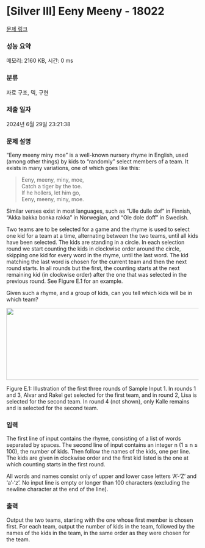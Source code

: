 # [Silver III] Eeny Meeny - 18022 

[문제 링크](https://www.acmicpc.net/problem/18022) 

### 성능 요약

메모리: 2160 KB, 시간: 0 ms

### 분류

자료 구조, 덱, 구현

### 제출 일자

2024년 6월 29일 23:21:38

### 문제 설명

<p>“Eeny meeny miny moe” is a well-known nursery rhyme in English, used (among other things) by kids to “randomly” select members of a team. It exists in many variations, one of which goes like this:</p>

<blockquote>
<p>Eeny, meeny, miny, moe,<br>
Catch a tiger by the toe.<br>
If he hollers, let him go,<br>
Eeny, meeny, miny, moe.</p>
</blockquote>

<p>Similar verses exist in most languages, such as “Ulle dulle dof” in Finnish, “Akka bakka bonka rakka” in Norwegian, and “Ole dole doff” in Swedish.</p>

<p>Two teams are to be selected for a game and the rhyme is used to select one kid for a team at a time, alternating between the two teams, until all kids have been selected. The kids are standing in a circle. In each selection round we start counting the kids in clockwise order around the circle, skipping one kid for every word in the rhyme, until the last word. The kid matching the last word is chosen for the current team and then the next round starts. In all rounds but the first, the counting starts at the next remaining kid (in clockwise order) after the one that was selected in the previous round. See Figure E.1 for an example.</p>

<p>Given such a rhyme, and a group of kids, can you tell which kids will be in which team?</p>

<p style="text-align: center;"><img alt="" src="https://upload.acmicpc.net/00be2ded-b260-4311-99a1-a1d3da66c3cb/-/preview/" style="width: 615px; height: 189px;"></p>

<p>Figure E.1: Illustration of the first three rounds of Sample Input 1. In rounds 1 and 3, Alvar and Rakel get selected for the first team, and in round 2, Lisa is selected for the second team. In round 4 (not shown), only Kalle remains and is selected for the second team.</p>

### 입력 

 <p>The first line of input contains the rhyme, consisting of a list of words separated by spaces. The second line of input contains an integer n (1 ≤ n ≤ 100), the number of kids. Then follow the names of the kids, one per line. The kids are given in clockwise order and the first kid listed is the one at which counting starts in the first round.</p>

<p>All words and names consist only of upper and lower case letters ‘A’-‘Z’ and ‘a’-‘z’. No input line is empty or longer than 100 characters (excluding the newline character at the end of the line).</p>

### 출력 

 <p>Output the two teams, starting with the one whose first member is chosen first. For each team, output the number of kids in the team, followed by the names of the kids in the team, in the same order as they were chosen for the team.</p>


